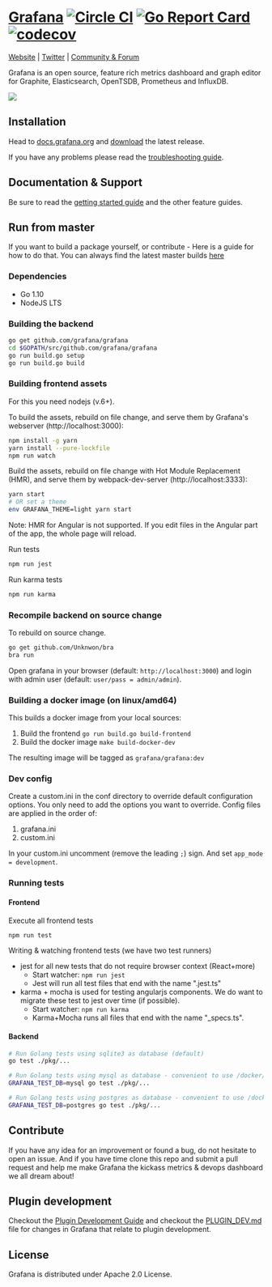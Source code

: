 [Grafana](https://grafana.com) [![Circle CI](https://circleci.com/gh/grafana/grafana.svg?style=svg)](https://circleci.com/gh/grafana/grafana) [![Go Report Card](https://goreportcard.com/badge/github.com/grafana/grafana)](https://goreportcard.com/report/github.com/grafana/grafana) [![codecov](https://codecov.io/gh/grafana/grafana/branch/master/graph/badge.svg)](https://codecov.io/gh/grafana/grafana)
================
[Website](https://grafana.com) |
[Twitter](https://twitter.com/grafana) |
[Community & Forum](https://community.grafana.com)

Grafana is an open source, feature rich metrics dashboard and graph editor for
Graphite, Elasticsearch, OpenTSDB, Prometheus and InfluxDB.

![](http://docs.grafana.org/assets/img/features/dashboard_ex1.png)

## Installation
Head to [docs.grafana.org](http://docs.grafana.org/installation/) and [download](https://grafana.com/get)
the latest release.

If you have any problems please read the [troubleshooting guide](http://docs.grafana.org/installation/troubleshooting/).

## Documentation & Support
Be sure to read the [getting started guide](http://docs.grafana.org/guides/gettingstarted/) and the other feature guides.

## Run from master
If you want to build a package yourself, or contribute - Here is a guide for how to do that. You can always find
the latest master builds [here](https://grafana.com/grafana/download)

### Dependencies

- Go 1.10
- NodeJS LTS

### Building the backend
```bash
go get github.com/grafana/grafana
cd $GOPATH/src/github.com/grafana/grafana
go run build.go setup
go run build.go build
```

### Building frontend assets

For this you need nodejs (v.6+).

To build the assets, rebuild on file change, and serve them by Grafana's webserver (http://localhost:3000):
```bash
npm install -g yarn
yarn install --pure-lockfile
npm run watch
```

Build the assets, rebuild on file change with Hot Module Replacement (HMR), and serve them by webpack-dev-server (http://localhost:3333):
```bash
yarn start
# OR set a theme
env GRAFANA_THEME=light yarn start
```
Note: HMR for Angular is not supported. If you edit files in the Angular part of the app, the whole page will reload.

Run tests 
```bash
npm run jest
```

Run karma tests
```bash
npm run karma
```

### Recompile backend on source change

To rebuild on source change.
```bash
go get github.com/Unknwon/bra
bra run
```

Open grafana in your browser (default: `http://localhost:3000`) and login with admin user (default: `user/pass = admin/admin`).

### Building a docker image (on linux/amd64)

This builds a docker image from your local sources:

1. Build the frontend `go run build.go build-frontend`
2. Build the docker image `make build-docker-dev`

The resulting image will be tagged as `grafana/grafana:dev`

### Dev config

Create a custom.ini in the conf directory to override default configuration options.
You only need to add the options you want to override. Config files are applied in the order of:

1. grafana.ini
1. custom.ini

In your custom.ini uncomment (remove the leading `;`) sign. And set `app_mode = development`.

### Running tests

#### Frontend
Execute all frontend tests
```bash
npm run test
```

Writing & watching frontend tests (we have two test runners)

- jest for all new tests that do not require browser context (React+more)
   - Start watcher: `npm run jest`
   - Jest will run all test files that end with the name ".jest.ts"
- karma + mocha is used for testing angularjs components. We do want to migrate these test to jest over time (if possible).
  - Start watcher: `npm run karma`
  - Karma+Mocha runs all files that end with the name "_specs.ts".

#### Backend
```bash
# Run Golang tests using sqlite3 as database (default)
go test ./pkg/... 

# Run Golang tests using mysql as database - convenient to use /docker/blocks/mysql_tests
GRAFANA_TEST_DB=mysql go test ./pkg/... 

# Run Golang tests using postgres as database - convenient to use /docker/blocks/postgres_tests
GRAFANA_TEST_DB=postgres go test ./pkg/... 
```

## Contribute

If you have any idea for an improvement or found a bug, do not hesitate to open an issue.
And if you have time clone this repo and submit a pull request and help me make Grafana
the kickass metrics & devops dashboard we all dream about!

## Plugin development

Checkout the [Plugin Development Guide](http://docs.grafana.org/plugins/developing/development/) and checkout the [PLUGIN_DEV.md](https://github.com/grafana/grafana/blob/master/PLUGIN_DEV.md) file for changes in Grafana that relate to
plugin development.

## License

Grafana is distributed under Apache 2.0 License.

